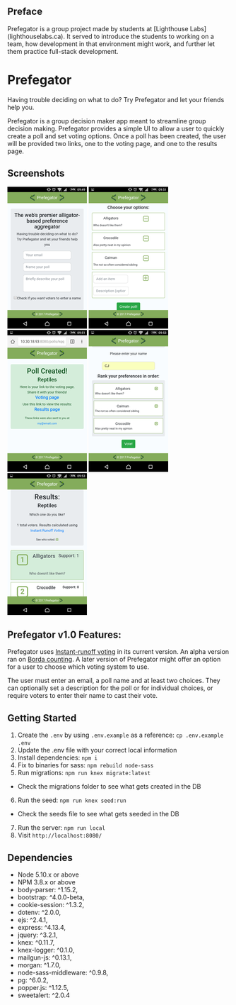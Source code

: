 ## Preface
Prefegator is a group project made by students at [Lighthouse Labs] (lighthouselabs.ca). It served to introduce the students to working on a team, how development in that environment might work, and further let them practice full-stack development.

# Prefegator
Having trouble deciding on what to do? Try Prefegator and let your friends help you.

Prefegator is a group decision maker app meant to streamline group decision making. Prefegator provides a simple UI to allow a user to quickly create a poll and set voting options. Once a poll has been created, the user will be provided two links, one to the voting page, and one to the results page. 

## Screenshots
![Create poll](https://github.com/kielstrang/prefegator/blob/master/public/docs/createpage1.png?raw=true)
![Create options](https://github.com/kielstrang/prefegator/blob/master/public/docs/createoptions.png?raw=true)
![Links page](https://github.com/kielstrang/prefegator/blob/master/public/docs/linkspage.png?raw=true)
![Voting page](https://github.com/kielstrang/prefegator/blob/master/public/docs/votepage.png?raw=true)
![Results page](https://github.com/kielstrang/prefegator/blob/master/public/docs/resultspage.png?raw=true)

## Prefegator v1.0 Features:
Prefegator uses [Instant-runoff voting](https://en.wikipedia.org/wiki/Instant-runoff_voting) in its current version. An alpha version ran on [Borda counting](https://en.wikipedia.org/wiki/Borda_count). A later version of Prefegator might offer an option for a user to choose which voting system to use.

The user must enter an email, a poll name and at least two choices. They can optionally set a description for the poll or for individual choices, or require voters to enter their name to cast their vote.

## Getting Started

1. Create the `.env` by using `.env.example` as a reference: `cp .env.example .env`
2. Update the .env file with your correct local information
3. Install dependencies: `npm i`
4. Fix to binaries for sass: `npm rebuild node-sass`
5. Run migrations: `npm run knex migrate:latest`
  - Check the migrations folder to see what gets created in the DB
6. Run the seed: `npm run knex seed:run`
  - Check the seeds file to see what gets seeded in the DB
7. Run the server: `npm run local`
8. Visit `http://localhost:8080/`

## Dependencies

- Node 5.10.x or above
- NPM 3.8.x or above
- body-parser: ^1.15.2,
- bootstrap: ^4.0.0-beta,
- cookie-session: ^1.3.2,
- dotenv: ^2.0.0,
- ejs: ^2.4.1,
- express: ^4.13.4,
- jquery: ^3.2.1,
- knex: ^0.11.7,
- knex-logger: ^0.1.0,
- mailgun-js: ^0.13.1,
- morgan: ^1.7.0,
- node-sass-middleware: ^0.9.8,
- pg: ^6.0.2,
- popper.js: ^1.12.5,
- sweetalert: ^2.0.4
